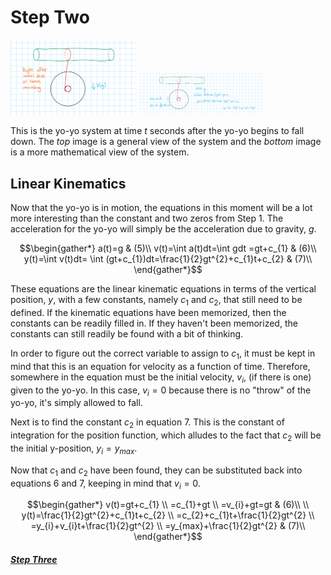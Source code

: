 # Step Two

<img src="Step2.png" alt="Step 1" width="40%">

<img src="Step2Worked.png" alt="Step 1" width="40%">

This is the yo-yo system at time
$t$ seconds after the yo-yo begins to fall down. The *top* image is a general view of the system and the *bottom* image is a more mathematical view of the system.

## Linear Kinematics
Now that the yo-yo is in motion, the equations in this moment will be a lot more interesting than the constant and two zeros from Step 1. The acceleration for the yo-yo will simply be the acceleration due to gravity, 
$g$.

$$\begin{gather*}
a(t)=g & (5)\\
v(t)=\int a(t)dt=\int gdt =gt+c_{1} & (6)\\
y(t)=\int v(t)dt= \int (gt+c_{1})dt=\frac{1}{2}gt^{2}+c_{1}t+c_{2} & (7)\\
\end{gather*}$$

These equations are the linear kinematic equations in terms of the vertical position, $y$, with a few constants, namely
$c_{1}$ and
$c_{2}$, that still need to be defined.
If the kinematic equations have been memorized, then the constants can be readily filled in. If they haven't been memorized, the constants can still readily be found with a bit of thinking.

In order to figure out the correct variable to assign to
$c_{1}$, it must be kept in mind that this is an equation for velocity as a function of time. Therefore, somewhere in the equation must be the initial velocity, 
$v_{i}$, (if there is one) given to the yo-yo. In this case,
$v_{i}=0$ because there is no "throw" of the yo-yo, it's simply allowed to fall.

Next is to find the constant
$c_{2}$ in equation $7$. This is the constant of integration for the position function, which alludes to the fact that 
$c_{2}$ will be the initial y-position,
$y_{i}=y_{max}$.

Now that
$c_{1}$ and
$c_{2}$ have been found, they can be substituted back into equations
$6$ and
$7$, keeping in mind that
$v_{i}=0$.

$$\begin{gather*}
v(t)=gt+c_{1} \\
=c_{1}+gt \\
=v_{i}+gt=gt & (6)\\
\\
y(t)=\frac{1}{2}gt^{2}+c_{1}t+c_{2} \\
=c_{2}+c_{1}t+\frac{1}{2}gt^{2} \\
=y_{i}+v_{i}t+\frac{1}{2}gt^{2} \\
=y_{max}+\frac{1}{2}gt^{2} & (7)\\
\end{gather*}$$





##### [Step Three](https://github.com/brbarker/PhysicsStuff/tree/fcb599745a6a8ef0bb9c15524de582a60e431273/Yo-Yo%20Exploration/SimpleModel/Step%203)